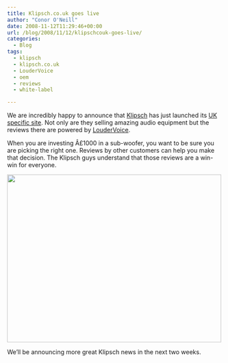 ```yaml
---
title: Klipsch.co.uk goes live
author: "Conor O'Neill"
date: 2008-11-12T11:29:46+00:00
url: /blog/2008/11/12/klipschcouk-goes-live/
categories:
  - Blog
tags:
  - klipsch
  - klipsch.co.uk
  - LouderVoice
  - oem
  - reviews
  - white-label

---
```

We are incredibly happy to announce that [Klipsch][1] has just launched its [UK specific site][1]. Not only are they selling amazing audio equipment but the reviews there are powered by [LouderVoice][2].

When you are investing Â£1000 in a sub-woofer, you want to be sure you are picking the right one. Reviews by other customers can help you make that decision. The Klipsch guys understand that those reviews are a win-win for everyone.

[<img class="alignnone size-full wp-image-153" title="Klipsch Ultra2 KW-120-THX Subwoofer" src="https://loudervoice.com/wp-content/uploads/2008/11/klipsch01.jpg" alt="" width="500" height="392" />][3]

We&#8217;ll be announcing more great Klipsch news in the next two weeks.

 [1]: http://www.klipsch.co.uk/
 [2]: http://business.loudervoice.com
 [3]: https://loudervoice.com/wp-content/uploads/2008/11/klipsch01.jpg